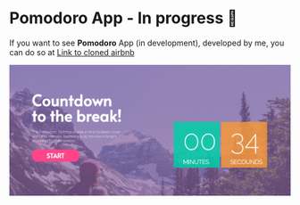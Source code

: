 # Pomodoro App - In progress 🚧
If you want to see **Pomodoro** App (in development), developed by me, you can do so at [Link to cloned airbnb](https://hamzic2019.github.io/pomodoro-app/)

![Snapshot of cloned airbnb landing page](https://github.com/hamzic2019/pomodoro-app/blob/master/assets/Web%20App.png?raw=true)
